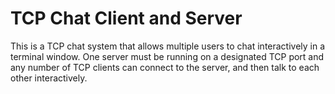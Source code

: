 # TCP Chat Client and Server

This is a TCP chat system that allows multiple users to chat interactively in a terminal window. One server must be running on a designated TCP port and any number of TCP clients can connect to the server, and then talk to each other interactively.